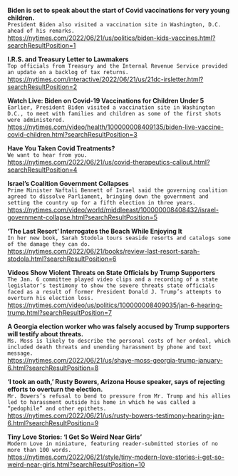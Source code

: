 **Biden is set to speak about the start of Covid vaccinations for very young children.**\
`President Biden also visited a vaccination site in Washington, D.C. ahead of his remarks.`\
https://nytimes.com/2022/06/21/us/politics/biden-kids-vaccines.html?searchResultPosition=1

**I.R.S. and Treasury Letter to Lawmakers**\
`Top officials from Treasury and the Internal Revenue Service provided an update on a backlog of tax returns.`\
https://nytimes.com/interactive/2022/06/21/us/21dc-irsletter.html?searchResultPosition=2

**Watch Live: Biden on Covid-19 Vaccinations for Children Under 5**\
`Earlier, President Biden visited a vaccination site in Washington D.C., to meet with families and children as some of the first shots were administered.`\
https://nytimes.com/video/health/100000008409135/biden-live-vaccine-covid-children.html?searchResultPosition=3

**Have You Taken Covid Treatments?**\
`We want to hear from you.`\
https://nytimes.com/2022/06/21/us/covid-therapeutics-callout.html?searchResultPosition=4

**Israel’s Coalition Government Collapses**\
`Prime Minister Naftali Bennett of Israel said the governing coalition agreed to dissolve Parliament, bringing down the government and setting the country up for a fifth election in three years.`\
https://nytimes.com/video/world/middleeast/100000008408432/israel-government-collapse.html?searchResultPosition=5

**‘The Last Resort’ Interrogates the Beach While Enjoying It**\
`In her new book, Sarah Stodola tours seaside resorts and catalogs some of the damage they can do.`\
https://nytimes.com/2022/06/21/books/review-last-resort-sarah-stodola.html?searchResultPosition=6

**Videos Show Violent Threats on State Officials by Trump Supporters**\
`The Jan. 6 committee played video clips and a recording of a state legislator’s testimony to show the severe threats state officials faced as a result of former President Donald J. Trump’s attempts to overturn his election loss.`\
https://nytimes.com/video/us/politics/100000008409035/jan-6-hearing-trump.html?searchResultPosition=7

**A Georgia election worker who was falsely accused by Trump supporters will testify about threats.**\
`Ms. Moss is likely to describe the personal costs of her ordeal, which included death threats and unending harassment by phone and text message.`\
https://nytimes.com/2022/06/21/us/shaye-moss-georgia-trump-january-6.html?searchResultPosition=8

**‘I took an oath,’ Rusty Bowers, Arizona House speaker, says of rejecting efforts to overturn the election.**\
`Mr. Bowers’s refusal to bend to pressure from Mr. Trump and his allies led to harassment outside his home in which he was called a “pedophile” and other epithets.`\
https://nytimes.com/2022/06/21/us/rusty-bowers-testimony-hearing-jan-6.html?searchResultPosition=9

**Tiny Love Stories: ‘I Get So Weird Near Girls’**\
`Modern Love in miniature, featuring reader-submitted stories of no more than 100 words.`\
https://nytimes.com/2022/06/21/style/tiny-modern-love-stories-i-get-so-weird-near-girls.html?searchResultPosition=10

